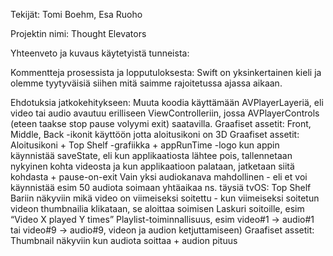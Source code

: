 Tekijät: Tomi Boehm, Esa Ruoho

Projektin nimi: Thought Elevators

Yhteenveto ja kuvaus käytetyistä tunneista: 

Kommentteja prosessista ja lopputuloksesta: Swift on yksinkertainen kieli ja olemme tyytyväisiä siihen mitä saimme rajoitetussa ajassa aikaan.

Ehdotuksia jatkokehitykseen: 
Muuta koodia käyttämään AVPlayerLayeriä, eli video tai audio avautuu erilliseen ViewControlleriin, jossa AVPlayerControls (eteen taakse stop pause volyymi exit) saatavilla.
Graafiset assetit: Front, Middle, Back -ikonit käyttöön jotta aloitusikoni on 3D
Graafiset assetit: Aloitusikoni + Top Shelf -grafiikka + appRunTime -logo kun appin käynnistää
saveState, eli kun applikaatiosta lähtee pois, tallennetaan nykyinen kohta videosta ja kun applikaatioon palataan, jatketaan siitä kohdasta + pause-on-exit
Vain yksi audiokanava mahdollinen - eli et voi käynnistää esim 50 audiota soimaan yhtäaikaa ns. täysiä
tvOS: Top Shelf Bariin näkyviin mikä video on viimeiseksi soitettu - kun viimeiseksi soitetun videon thumbnailia klikataan, se aloittaa soimisen
Laskuri soitoille, esim “Video X played Y times”
Playlist-toiminnallisuus, esim  video#1 -> audio#1  tai video#9 -> audio#9, videon ja audion ketjuttamiseen)
Graafiset assetit: Thumbnail näkyviin kun audiota soittaa + audion pituus


